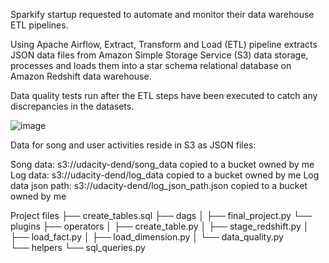 Sparkify startup requested to automate and monitor their data warehouse ETL pipelines.

Using Apache Airflow, Extract, Transform and Load (ETL) pipeline extracts JSON data files from Amazon Simple Storage Service (S3) data storage, processes and loads them into a star schema relational database on Amazon Redshift data warehouse.

Data quality tests run after the ETL steps have been executed to catch any discrepancies in the datasets.

![image](https://github.com/vijayaraghavanka/data-pipelines-airflow-sparkify/assets/165424511/e0dc0be4-e346-44ed-b73b-f54b7a038809)

Data for song and user activities reside in S3 as JSON files:

Song data: s3://udacity-dend/song_data copied to a bucket owned by me
Log data: s3://udacity-dend/log_data copied to a bucket owned by me
Log data json path: s3://udacity-dend/log_json_path.json copied to a bucket owned by me


Project files
├── create_tables.sql
├── dags
│   ├── final_project.py
└── plugins
    ├── operators
    │   ├── create_table.py
    │   ├── stage_redshift.py
    │   ├── load_fact.py
    │   ├── load_dimension.py
    │   └── data_quality.py   
    └── helpers
        └── sql_queries.py    
